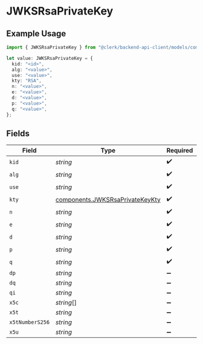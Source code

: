 # JWKSRsaPrivateKey

## Example Usage

```typescript
import { JWKSRsaPrivateKey } from "@clerk/backend-api-client/models/components";

let value: JWKSRsaPrivateKey = {
  kid: "<id>",
  alg: "<value>",
  use: "<value>",
  kty: "RSA",
  n: "<value>",
  e: "<value>",
  d: "<value>",
  p: "<value>",
  q: "<value>",
};
```

## Fields

| Field                                                                              | Type                                                                               | Required                                                                           | Description                                                                        |
| ---------------------------------------------------------------------------------- | ---------------------------------------------------------------------------------- | ---------------------------------------------------------------------------------- | ---------------------------------------------------------------------------------- |
| `kid`                                                                              | *string*                                                                           | :heavy_check_mark:                                                                 | N/A                                                                                |
| `alg`                                                                              | *string*                                                                           | :heavy_check_mark:                                                                 | N/A                                                                                |
| `use`                                                                              | *string*                                                                           | :heavy_check_mark:                                                                 | N/A                                                                                |
| `kty`                                                                              | [components.JWKSRsaPrivateKeyKty](../../models/components/jwksrsaprivatekeykty.md) | :heavy_check_mark:                                                                 | N/A                                                                                |
| `n`                                                                                | *string*                                                                           | :heavy_check_mark:                                                                 | N/A                                                                                |
| `e`                                                                                | *string*                                                                           | :heavy_check_mark:                                                                 | N/A                                                                                |
| `d`                                                                                | *string*                                                                           | :heavy_check_mark:                                                                 | N/A                                                                                |
| `p`                                                                                | *string*                                                                           | :heavy_check_mark:                                                                 | N/A                                                                                |
| `q`                                                                                | *string*                                                                           | :heavy_check_mark:                                                                 | N/A                                                                                |
| `dp`                                                                               | *string*                                                                           | :heavy_minus_sign:                                                                 | N/A                                                                                |
| `dq`                                                                               | *string*                                                                           | :heavy_minus_sign:                                                                 | N/A                                                                                |
| `qi`                                                                               | *string*                                                                           | :heavy_minus_sign:                                                                 | N/A                                                                                |
| `x5c`                                                                              | *string*[]                                                                         | :heavy_minus_sign:                                                                 | N/A                                                                                |
| `x5t`                                                                              | *string*                                                                           | :heavy_minus_sign:                                                                 | N/A                                                                                |
| `x5tNumberS256`                                                                    | *string*                                                                           | :heavy_minus_sign:                                                                 | N/A                                                                                |
| `x5u`                                                                              | *string*                                                                           | :heavy_minus_sign:                                                                 | N/A                                                                                |